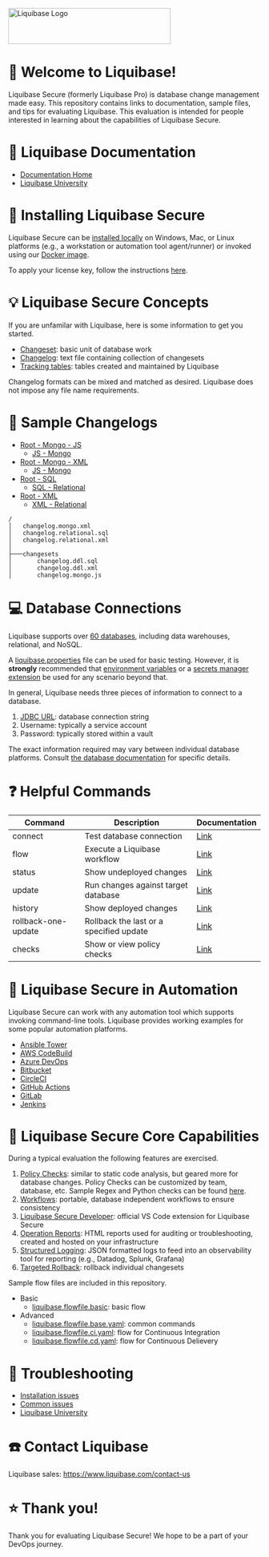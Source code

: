 <p align="left">
  <img src="img/liquibase.png" alt="Liquibase Logo" title="Liquibase Logo" width="324" height="72">
</p>

# 👋 Welcome to Liquibase!
Liquibase Secure (formerly Liquibase Pro) is database change management made easy. This repository contains links to documentation, sample files, and tips for evaluating Liquibase. This evaluation is intended for people interested in learning about the capabilities of Liquibase Secure.


# 📒 Liquibase Documentation
* [Documentation Home](https://docs.liquibase.com/home.html)
* [Liquibase University](https://learn.liquibase.com/)

# 🔧 Installing Liquibase Secure
Liquibase Secure can be [installed locally](https://www.liquibase.com/download-secure) on Windows, Mac, or Linux platforms (e.g., a workstation or automation tool agent/runner) or invoked using our [Docker image](https://hub.docker.com/r/liquibase/liquibase-secure).

To apply your license key, follow the instructions [here](https://docs.liquibase.com/secure/get-started-5-0/apply-your-liquibase-secure-license-key).

# 💡 Liquibase Secure Concepts
If you are unfamilar with Liquibase, here is some information to get you started.

* [Changeset](https://docs.liquibase.com/secure/user-guide-5-0/what-is-a-changeset): basic unit of database work
* [Changelog](https://docs.liquibase.com/secure/user-guide-5-0/what-is-a-changelog): text file containing collection of changesets
* [Tracking tables](https://docs.liquibase.com/secure/user-guide-5-0/what-is-the-databasechangelog-table): tables created and maintained by Liquibase

Changelog formats can be mixed and matched as desired. Liquibase does not impose any file name requirements.

# 📂 Sample Changelogs
* [Root - Mongo - JS](changelog.mongo.json)
    * [JS - Mongo](changesets/changelog.mongo.js)
* [Root - Mongo - XML](changelog.mongo.xml)
    * [JS - Mongo](changesets/changelog.mongo.js)
* [Root - SQL](changelog.relational.sql)
    * [SQL - Relational](changesets/changelog.ddl.sql)
* [Root - XML](changelog.relational.xml)
    * [XML - Relational](changesets/changelog.ddl.xml)
```
/
│   changelog.mongo.xml
│   changelog.relational.sql
│   changelog.relational.xml
│
├───changesets
│       changelog.ddl.sql
│       changelog.ddl.xml
│       changelog.mongo.js
```

# 💻 Database Connections
Liquibase supports over [60 databases](https://www.liquibase.com/supported-databases), including data warehouses, relational, and NoSQL.

A [liquibase.properties](https://docs.liquibase.com/community/user-guide-5-0/what-is-the-liquibase-properties-file) file can be used for basic testing. However, it is **strongly** recommended that [environment variables](https://docs.liquibase.com/secure/user-guide-5-0/what-are-liquibase-environment-variables) or a [secrets manager extension](https://docs.liquibase.com/secure/user-guide-5-0/what-are-liquibase-secrets-management-extensions) be used for any scenario beyond that.

In general, Liquibase needs three pieces of information to connect to a database.

1. [JDBC URL](https://docs.liquibase.com/community/integration-guide-5-0): database connection string
1. Username: typically a service account
1. Password: typically stored within a vault

The exact information required may vary between individual database platforms. Consult [the database documentation](https://docs.liquibase.com/secure/integration-guide-5-0/what-databases-are-supported-by-liquibase) for specific details.

# ❓ Helpful Commands
|Command |Description|Documentation
|----------|------------|------------|
| connect | Test database connection | [Link](https://docs.liquibase.com/reference-guide/database-inspection-change-tracking-and-utility-commands/connect)
| flow | Execute a Liquibase workflow | [Link](https://docs.liquibase.com/secure/user-guide-5-0/what-is-a-flow-file)
| status | Show undeployed changes | [Link](https://docs.liquibase.com/reference-guide/database-inspection-change-tracking-and-utility-commands/status)
| update | Run changes against target database | [Link](https://docs.liquibase.com/reference-guide/init-update-and-rollback-commands/update)
| history | Show deployed changes | [Link](https://docs.liquibase.com/reference-guide/database-inspection-change-tracking-and-utility-commands/history)
| rollback-one-update | Rollback the last or a specified update | [Link](https://docs.liquibase.com/reference-guide/init-update-and-rollback-commands/rollback-one-update-sql)
| checks | Show or view policy checks | [Link](https://docs.liquibase.com/secure/user-guide-5-0/what-are-policy-checks)

# 🚀 Liquibase Secure in Automation
Liquibase Secure can work with any automation tool which supports invoking command-line tools. Liquibase provides working examples for some popular automation platforms.

* [Ansible Tower](https://github.com/liquibase/liquibase-toolbox/blob/master/build_scripts_examples/Ansible_Tower/liquibase_playbook.yml)
* [AWS CodeBuild](https://github.com/liquibase/liquibase-toolbox/blob/master/build_scripts_examples/AWS_CodeBuild/buildspec.yml)
* [Azure DevOps](https://github.com/liquibase/liquibase-toolbox/blob/master/build_scripts_examples/Azure_DevOps/azure_pipelines_docker.yml)
* [Bitbucket](https://github.com/liquibase/liquibase-toolbox/blob/master/build_scripts_examples/Bitbucket/bitbucket-pipelines.yml)
* [CircleCI](https://github.com/liquibase/liquibase-toolbox/blob/master/build_scripts_examples/CircleCI/config.yml)
* [GitHub Actions](https://github.com/liquibase/liquibase-toolbox/blob/master/build_scripts_examples/GitHub_Actions/liquibase_workflow.yml)
* [GitLab](https://github.com/liquibase/liquibase-toolbox/blob/master/build_scripts_examples/GitLab/gitlab-ci.yml)
* [Jenkins](https://github.com/liquibase/liquibase-toolbox/blob/master/build_scripts_examples/Jenkins/Jenkinsfile) 

# 🔩 Liquibase Secure Core Capabilities
During a typical evaluation the following features are exercised.

1. [Policy Checks](https://docs.liquibase.com/secure/user-guide-5-0/what-are-policy-checks): similar to static code analysis, but geared more for database changes. Policy Checks can be customized by team, database, etc. Sample Regex and Python checks can be found [here](https://github.com/liquibase/custom_policychecks).
1. [Workflows](https://docs.liquibase.com/secure/user-guide-5-0/what-is-a-flow-file): portable, database independent workflows to ensure consistency
1. [Liquibase Secure Developer](https://marketplace.visualstudio.com/items?itemName=Liquibase.secure-developer-vscode): official VS Code extension for Liquibase Secure
1. [Operation Reports](https://docs.liquibase.com/secure/user-guide-5-0/what-are-operation-reports): HTML reports used for auditing or troubleshooting, created and hosted on your infrastructure
1. [Structured Logging](https://docs.liquibase.com/secure/user-guide-5-0/what-is-structured-logging): JSON formatted logs to feed into an observability tool for reporting (e.g., Datadog, Splunk, Grafana)
1. [Targeted Rollback](https://docs.liquibase.com/secure/user-guide-5-0/what-are-targeted-rollbacks): rollback individual changesets

Sample flow files are included in this repository.

* Basic
    * [liquibase.flowfile.basic](liquibase.flowfile.basic.yaml): basic flow
* Advanced
    * [liquibase.flowfile.base.yaml](liquibase.flowfile.base.yaml): common commands
    * [liquibase.flowfile.ci.yaml](liquibase.flowfile.ci.yaml): flow for Continuous Integration
    * [liquibase.flowfile.cd.yaml](liquibase.flowfile.cd.yaml): flow for Continuous Delievery

# 🔦 Troubleshooting
* [Installation issues](https://docs.liquibase.com/pro/get-started-5-0/installation-troubleshooting)
* [Common issues](https://support.liquibase.com/hc/en-us/sections/27504481958555-Troubleshooting)
* [Liquibase University](https://learn.liquibase.com/catalog/info/id:127)

# ☎️ Contact Liquibase
Liquibase sales: https://www.liquibase.com/contact-us<br>

# ⭐ Thank you!
Thank you for evaluating Liquibase Secure! We hope to be a part of your DevOps journey.